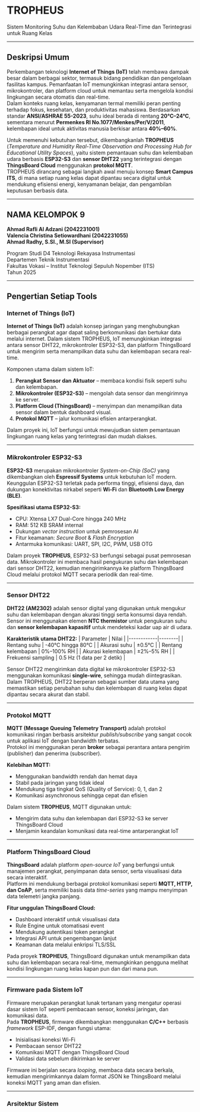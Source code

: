 # TROPHEUS  
Sistem Monitoring Suhu dan Kelembaban Udara Real-Time dan Terintegrasi untuk Ruang Kelas

---

## Deskripsi Umum
Perkembangan teknologi **Internet of Things (IoT)** telah membawa dampak besar dalam berbagai sektor, termasuk bidang pendidikan dan pengelolaan fasilitas kampus. Pemanfaatan IoT memungkinkan integrasi antara sensor, mikrokontroler, dan platform cloud untuk memantau serta mengelola kondisi lingkungan secara otomatis dan real-time.  
Dalam konteks ruang kelas, kenyamanan termal memiliki peran penting terhadap fokus, kesehatan, dan produktivitas mahasiswa. Berdasarkan standar **ANSI/ASHRAE 55-2023**, suhu ideal berada di rentang **20°C–24°C**, sementara menurut **Permenkes RI No.1077/Menkes/Per/V/2011**, kelembapan ideal untuk aktivitas manusia berkisar antara **40%–60%**.  

Untuk memenuhi kebutuhan tersebut, dikembangkanlah **TROPHEUS** (*Temperature and Humidity Real-Time Observation and Processing Hub for Educational Utility Spaces*), yaitu sistem pemantauan suhu dan kelembaban udara berbasis **ESP32-S3** dan **sensor DHT22** yang terintegrasi dengan **ThingsBoard Cloud** menggunakan **protokol MQTT**.  
TROPHEUS dirancang sebagai langkah awal menuju konsep **Smart Campus ITS**, di mana setiap ruang kelas dapat dipantau secara digital untuk mendukung efisiensi energi, kenyamanan belajar, dan pengambilan keputusan berbasis data.

---

## NAMA KELOMPOK 9
**Ahmad Rafli Al Adzani (2042231001)**  
**Valencia Christina Setiowardhani (2042231055)**  
**Ahmad Radhy, S.SI., M.SI (Supervisor)**  

Program Studi D4 Teknologi Rekayasa Instrumentasi  
Departemen Teknik Instrumentasi  
Fakultas Vokasi – Institut Teknologi Sepuluh Nopember (ITS)  
Tahun 2025  

---

## Pengertian Setiap Tools

### Internet of Things (IoT)
**Internet of Things (IoT)** adalah konsep jaringan yang menghubungkan berbagai perangkat agar dapat saling berkomunikasi dan bertukar data melalui internet. Dalam sistem TROPHEUS, IoT memungkinkan integrasi antara sensor DHT22, mikrokontroler ESP32-S3, dan platform ThingsBoard untuk mengirim serta menampilkan data suhu dan kelembapan secara real-time.

Komponen utama dalam sistem IoT:
1. **Perangkat Sensor dan Aktuator** – membaca kondisi fisik seperti suhu dan kelembapan.  
2. **Mikrokontroler (ESP32-S3)** – mengolah data sensor dan mengirimnya ke server.  
3. **Platform Cloud (ThingsBoard)** – menyimpan dan menampilkan data sensor dalam bentuk dashboard visual.  
4. **Protokol MQTT** – jalur komunikasi efisien antarperangkat.

Dalam proyek ini, IoT berfungsi untuk mewujudkan sistem pemantauan lingkungan ruang kelas yang terintegrasi dan mudah diakses.

---

### Mikrokontroler ESP32-S3
**ESP32-S3** merupakan mikrokontroler *System-on-Chip (SoC)* yang dikembangkan oleh **Espressif Systems** untuk kebutuhan IoT modern.  
Keunggulan ESP32-S3 terletak pada performa tinggi, efisiensi daya, dan dukungan konektivitas nirkabel seperti **Wi-Fi** dan **Bluetooth Low Energy (BLE)**.

**Spesifikasi utama ESP32-S3:**
- CPU: Xtensa LX7 Dual-Core hingga 240 MHz  
- RAM: 512 KB SRAM internal  
- Dukungan *vector instruction* untuk pemrosesan AI  
- Fitur keamanan: *Secure Boot* & *Flash Encryption*  
- Antarmuka komunikasi: UART, SPI, I2C, PWM, USB OTG  

Dalam proyek **TROPHEUS**, ESP32-S3 berfungsi sebagai pusat pemrosesan data. Mikrokontroler ini membaca hasil pengukuran suhu dan kelembapan dari sensor DHT22, kemudian mengirimkannya ke platform ThingsBoard Cloud melalui protokol MQTT secara periodik dan real-time.

---

### Sensor DHT22
**DHT22 (AM2302)** adalah sensor digital yang digunakan untuk mengukur suhu dan kelembapan dengan akurasi tinggi serta konsumsi daya rendah.  
Sensor ini menggunakan elemen **NTC thermistor** untuk pengukuran suhu dan **sensor kelembapan kapasitif** untuk mendeteksi kadar uap air di udara.

**Karakteristik utama DHT22:**
| Parameter | Nilai |
|------------|--------|
| Rentang suhu | -40°C hingga 80°C |
| Akurasi suhu | ±0.5°C |
| Rentang kelembapan | 0%–100% RH |
| Akurasi kelembapan | ±2%–5% RH |
| Frekuensi sampling | 0.5 Hz (1 data per 2 detik) |

Sensor DHT22 mengirimkan data digital ke mikrokontroler ESP32-S3 menggunakan komunikasi **single-wire**, sehingga mudah diintegrasikan. Dalam TROPHEUS, DHT22 berperan sebagai sumber data utama yang memastikan setiap perubahan suhu dan kelembapan di ruang kelas dapat dipantau secara akurat dan stabil.

---

### Protokol MQTT
**MQTT (Message Queuing Telemetry Transport)** adalah protokol komunikasi ringan berbasis arsitektur *publish/subscribe* yang sangat cocok untuk aplikasi IoT dengan bandwidth terbatas.  
Protokol ini menggunakan peran **broker** sebagai perantara antara pengirim (publisher) dan penerima (subscriber).

**Kelebihan MQTT:**
- Menggunakan bandwidth rendah dan hemat daya  
- Stabil pada jaringan yang tidak ideal  
- Mendukung tiga tingkat QoS (Quality of Service): 0, 1, dan 2  
- Komunikasi asynchronous sehingga cepat dan efisien  

Dalam sistem **TROPHEUS**, MQTT digunakan untuk:
- Mengirim data suhu dan kelembapan dari ESP32-S3 ke server ThingsBoard Cloud  
- Menjamin keandalan komunikasi data real-time antarperangkat IoT  

---

### Platform ThingsBoard Cloud
**ThingsBoard** adalah platform *open-source IoT* yang berfungsi untuk manajemen perangkat, penyimpanan data sensor, serta visualisasi data secara interaktif.  
Platform ini mendukung berbagai protokol komunikasi seperti **MQTT, HTTP, dan CoAP**, serta memiliki basis data *time-series* yang mampu menyimpan data telemetri jangka panjang.

**Fitur unggulan ThingsBoard Cloud:**
- Dashboard interaktif untuk visualisasi data  
- Rule Engine untuk otomatisasi event  
- Mendukung autentikasi token perangkat  
- Integrasi API untuk pengembangan lanjut  
- Keamanan data melalui enkripsi TLS/SSL  

Pada proyek **TROPHEUS**, ThingsBoard digunakan untuk menampilkan data suhu dan kelembapan secara real-time, memungkinkan pengguna melihat kondisi lingkungan ruang kelas kapan pun dan dari mana pun.

---

### Firmware pada Sistem IoT
Firmware merupakan perangkat lunak tertanam yang mengatur operasi dasar sistem IoT seperti pembacaan sensor, koneksi jaringan, dan komunikasi data.  
Pada **TROPHEUS**, firmware dikembangkan menggunakan **C/C++** berbasis *framework* ESP-IDF, dengan fungsi utama:
- Inisialisasi koneksi Wi-Fi  
- Pembacaan sensor DHT22  
- Komunikasi MQTT dengan ThingsBoard Cloud  
- Validasi data sebelum dikirimkan ke server  

Firmware ini berjalan secara *looping*, membaca data secara berkala, kemudian mengirimkannya dalam format JSON ke ThingsBoard melalui koneksi MQTT yang aman dan efisien.

---

### Arsitektur Sistem

